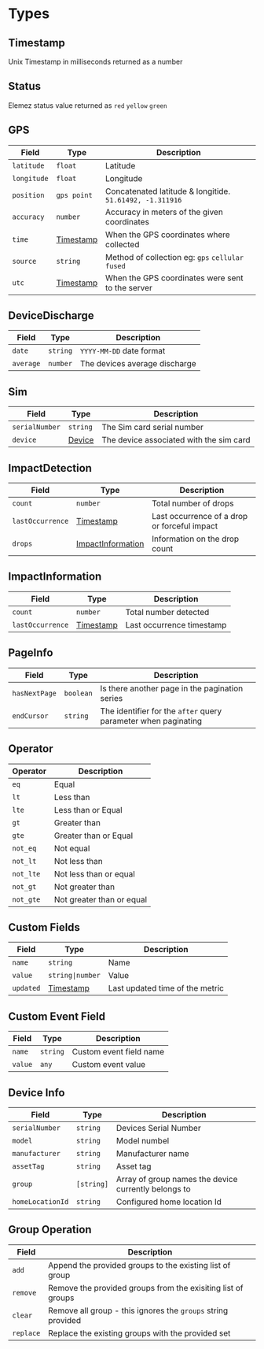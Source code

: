 # Types

## Timestamp
Unix Timestamp in milliseconds returned as a number

## Status

Elemez status value returned as `red` `yellow` `green`

## GPS
| Field       | Type                    | Description                                                  |
| -----       | ----                    | -----------                                                  |
| `latitude`  | `float`                 | Latitude                                                     |
| `longitude` | `float`                 | Longitude                                                    |
| `position`  | `gps point`             | Concatenated latitude &amp; longitide. `51.61492, -1.311916` |
| `accuracy`  | `number`                | Accuracy in meters of the given coordinates                  |
| `time`      | [Timestamp](#timestamp) | When the GPS coordinates where collected                     |
| `source`    | `string`                | Method of collection eg: `gps` `cellular` `fused`            |
| `utc`       | [Timestamp](#timestamp) | When the GPS coordinates were sent to the server             |

## DeviceDischarge
| Field     | Type     | Description                   |
| -----     | ----     | -----------                   |
| `date`    | `string` | `YYYY-MM-DD` date format      |
| `average` | `number` | The devices average discharge |

## Sim
| Field          | Type              | Description                             |
| -----          | ----              | -----------                             |
| `serialNumber` | `string`          | The Sim card serial number              |
| `device`       | [Device](#device) | The device associated with the sim card |

## ImpactDetection

| Field            | Type                                    | Description                                  |
| -----            | ----                                    | -----------                                  |
| `count`          | `number`                                | Total number of drops                        |
| `lastOccurrence` | [Timestamp](#timestamp)                 | Last occurrence of a drop or forceful impact |
| `drops`          | [ImpactInformation](#impactinformation) | Information on the drop count                |


## ImpactInformation
| Field           | Type                    | Description              |
| -----           | ----                    | -----------              |
| `count`         | `number`                | Total number detected    |
| `lastOccurrence` | [Timestamp](#timestamp) | Last occurrence timestamp |

## PageInfo
| Field         | Type      | Description                                                    |
|---------------|-----------|----------------------------------------------------------------|
| `hasNextPage` | `boolean` | Is there another page in the pagination series                 |
| `endCursor`   | `string`  | The identifier for the `after` query parameter when paginating |

## Operator
| Operator  | Description               |
| --        | --                        |
| `eq`      | Equal                     |
| `lt`      | Less than                 |
| `lte`     | Less than or Equal        |
| `gt`      | Greater than              |
| `gte`     | Greater than or Equal     |
| `not_eq`  | Not equal                 |
| `not_lt`  | Not less than             |
| `not_lte` | Not less than or equal    |
| `not_gt`  | Not greater than          |
| `not_gte` | Not greater than or equal |

## Custom Fields
| Field     | Type                    | Description                     |
|-----------|-------------------------|---------------------------------|
| `name`    | `string`                | Name                            |
| `value`   | `string\|number`        | Value                           |
| `updated` | [Timestamp](#timestamp) | Last updated time of the metric |

## Custom Event Field
| Field   | Type     | Description             |
| --      | --       | --                      |
| `name`  | `string` | Custom event field name |
| `value` | `any`    | Custom event value      |

## Device Info
| Field            | Type       | Description                                          |
| ---------------- | ---------- | ---------------------------------------------------- |
| `serialNumber`   | `string`   | Devices Serial Number                                |
| `model`          | `string`   | Model numbel                                         |
| `manufacturer`   | `string`   | Manufacturer name                                    |
| `assetTag`       | `string`   | Asset tag                                            |
| `group`          | `[string]` | Array of group names the device currently belongs to |
| `homeLocationId` | `string`   | Configured home location Id                          |

## Group Operation
| Field     | Description                                                  |
|-----------|--------------------------------------------------------------|
| `add`     | Append the provided groups to the existing list of group     |
| `remove`  | Remove the provided groups from the exisiting list of groups |
| `clear`   | Remove all group - this ignores the `groups` string provided |
| `replace` | Replace the existing groups with the provided set            |
